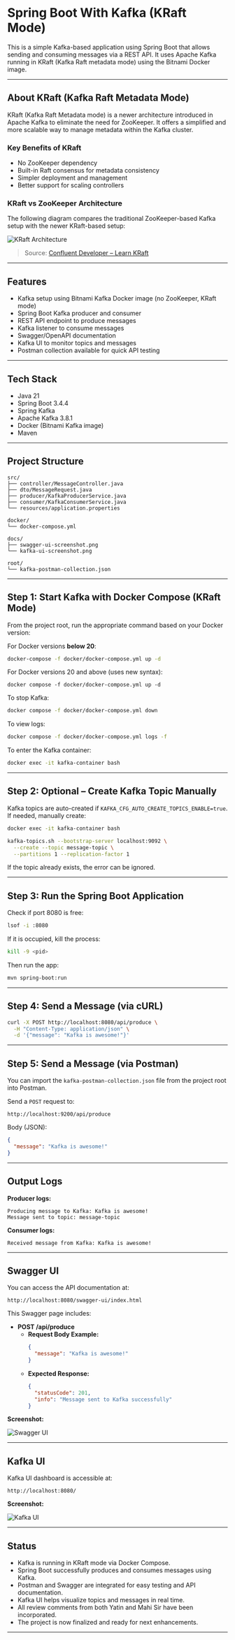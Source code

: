 # Spring Boot With Kafka (KRaft Mode)

This is a simple Kafka-based application using Spring Boot that allows sending and consuming messages via a REST API. It uses Apache Kafka running in KRaft (Kafka Raft metadata mode) using the Bitnami Docker image.

---

## About KRaft (Kafka Raft Metadata Mode)

KRaft (Kafka Raft Metadata mode) is a newer architecture introduced in Apache Kafka to eliminate the need for ZooKeeper. It offers a simplified and more scalable way to manage metadata within the Kafka cluster.

### Key Benefits of KRaft

- No ZooKeeper dependency
- Built-in Raft consensus for metadata consistency
- Simpler deployment and management
- Better support for scaling controllers

### KRaft vs ZooKeeper Architecture

The following diagram compares the traditional ZooKeeper-based Kafka setup with the newer KRaft-based setup:

![KRaft Architecture](docs/kraft-architecture.jpg)

> Source: [Confluent Developer – Learn KRaft](https://developer.confluent.io/learn/kraft/)

---

## Features

- Kafka setup using Bitnami Kafka Docker image (no ZooKeeper, KRaft mode)
- Spring Boot Kafka producer and consumer
- REST API endpoint to produce messages
- Kafka listener to consume messages
- Swagger/OpenAPI documentation
- Kafka UI to monitor topics and messages
- Postman collection available for quick API testing

---

## Tech Stack

- Java 21
- Spring Boot 3.4.4
- Spring Kafka
- Apache Kafka 3.8.1
- Docker (Bitnami Kafka image)
- Maven

---

## Project Structure

```
src/
├── controller/MessageController.java
├── dto/MessageRequest.java
├── producer/KafkaProducerService.java
├── consumer/KafkaConsumerService.java
└── resources/application.properties

docker/
└── docker-compose.yml

docs/
├── swagger-ui-screenshot.png
└── kafka-ui-screenshot.png

root/
└── kafka-postman-collection.json
```

---

## Step 1: Start Kafka with Docker Compose (KRaft Mode)

From the project root, run the appropriate command based on your Docker version:

For Docker versions **below 20**:

```bash
docker-compose -f docker/docker-compose.yml up -d
```

For Docker versions 20 and above (uses new syntax):

```
docker compose -f docker/docker-compose.yml up -d
```

To stop Kafka:

```bash
docker compose -f docker/docker-compose.yml down
```

To view logs:

```bash
docker compose -f docker/docker-compose.yml logs -f
```

To enter the Kafka container:

```bash
docker exec -it kafka-container bash
```

---

## Step 2: Optional – Create Kafka Topic Manually

Kafka topics are auto-created if `KAFKA_CFG_AUTO_CREATE_TOPICS_ENABLE=true`. If needed, manually create:

```bash
docker exec -it kafka-container bash

kafka-topics.sh --bootstrap-server localhost:9092 \
  --create --topic message-topic \
  --partitions 1 --replication-factor 1
```

If the topic already exists, the error can be ignored.

---

## Step 3: Run the Spring Boot Application

Check if port 8080 is free:

```bash
lsof -i :8080
```

If it is occupied, kill the process:

```bash
kill -9 <pid>
```

Then run the app:

```bash
mvn spring-boot:run
```

---

## Step 4: Send a Message (via cURL)

```bash
curl -X POST http://localhost:8080/api/produce \
  -H "Content-Type: application/json" \
  -d '{"message": "Kafka is awesome!"}'
```

---

## Step 5: Send a Message (via Postman)

You can import the `kafka-postman-collection.json` file from the project root into Postman.

Send a `POST` request to:

```
http://localhost:9200/api/produce
```

Body (JSON):

```json
{
  "message": "Kafka is awesome!"
}
```

---

## Output Logs

**Producer logs:**

```
Producing message to Kafka: Kafka is awesome!
Message sent to topic: message-topic
```

**Consumer logs:**

```
Received message from Kafka: Kafka is awesome!
```

---

## Swagger UI

You can access the API documentation at:

```
http://localhost:8080/swagger-ui/index.html
```


This Swagger page includes:

- **POST /api/produce**  
  - **Request Body Example:**
    ```json
    {
      "message": "Kafka is awesome!"
    }
    ```
  - **Expected Response:**
    ```json
    {
      "statusCode": 201,
      "info": "Message sent to Kafka successfully"
    }
    ```

**Screenshot:**

![Swagger UI](docs/swagger-ui-screenshot.png)

---

## Kafka UI

Kafka UI dashboard is accessible at:

```
http://localhost:8080/
```

**Screenshot:**

![Kafka UI](docs/kafka-ui-screenshot.png)

---

## Status

- Kafka is running in KRaft mode via Docker Compose. 
- Spring Boot successfully produces and consumes messages using Kafka.
- Postman and Swagger are integrated for easy testing and API documentation.
- Kafka UI helps visualize topics and messages in real time.
- All review comments from both Yatin and Mahi Sir have been incorporated.
- The project is now finalized and ready for next enhancements.

---

